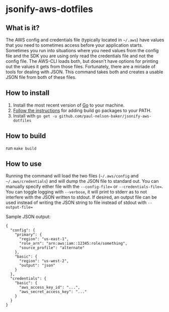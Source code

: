 # jsonify-aws-dotfiles

## What is it?

The AWS config and credentials file (typically located in `~/.aws`) have values that you need to sometimes access before your application starts. Sometimes you run into situations where you need values from the config file and the SDK you are using only read the credentials file and not the config file. The AWS-CLI loads both, but doesn't have options for printing out the values it gets from those files. Fortunately, there are a miriade of tools for dealing with JSON. This command takes both and creates a usable JSON file from both of these files.

## How to install

1. Install the most recent version of [Go](https://golang.org/doc/install) to your machine.
2. [Follow the instructions](https://github.com/golang/go/wiki/GOPATH#integrating-gopath) for adding build go packages to your PATH.
3. Install with `go get -u github.com/paul-nelson-baker/jsonify-aws-dotfiles`

## How to build

run `make build`

## How to use

Running the command will load the two files (`~/.aws/config` and `~/.aws/credentials`) and will dump the JSON file to standard out. You can manually specify either file with the `--config-file=` or `--credentials-file=`. You can toggle logging with `--verbose`, it will print to stderr as to not interfere with the JSON written to stdout. If desired, an output file can be used instead of writing the JSON string to file instead of stdout with `--output-file=`

Sample JSON output:

```
{
  "config": {
    "primary": {
      "region": "us-east-1",
      "role_arn": "arn:aws:iam::12345:role/something",
      "source_profile": "alternate"
    },
    "basic": {
      "region": "us-west-2",
      "output": "json"
    }
  },
  "credentials": {
    "basic": {
      "aws_access_key_id": "...",
      "aws_secret_access_key": "..."
    }
  }
}
```
